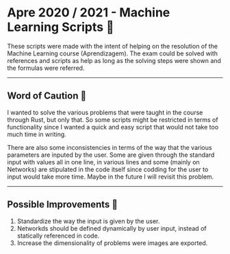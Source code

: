 # Apre 2020 / 2021 - Machine Learning Scripts 🤖

These scripts were made with the intent of helping on the resolution of the Machine Learning course (Aprendizagem). The exam could be solved with references and scripts as help as long as the solving steps were shown and the formulas were referred.

---

## Word of Caution 🚨

I wanted to solve the various problems that were taught in the course through Rust, but only that. So some scripts might be restricted in terms of functionality since I wanted a quick and easy script that would not take too much time in writing.

There are also some inconsistencies in terms of the way that the various parameters are inputed by the user. Some are given through the standard input with values all in one line, in various lines and some (mainly on Networks) are stipulated in the code itself since codding for the user to input would take more time. Maybe in the future I will revisit this problem.

---

## Possible Improvements 🔮

1. Standardize the way the input is given by the user.
2. Networkds should be defined dynamically by user input, instead of statically referenced in code.
3. Increase the dimensionality of problems were images are exported.